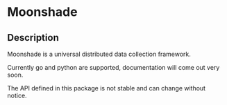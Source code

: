 # Moonshade

## Description

Moonshade is a universal distributed data collection framework.

Currently go and python are supported, documentation will come out very soon.

The API defined in this package is not stable and can change without notice.
